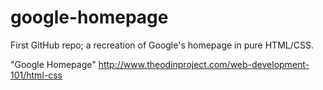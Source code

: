 # google-homepage
First GitHub repo; a recreation of Google's homepage in pure HTML/CSS.

"Google Homepage"
http://www.theodinproject.com/web-development-101/html-css
